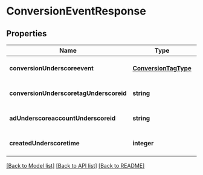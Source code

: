 # ConversionEventResponse

## Properties
Name | Type | Description | Notes
------------ | ------------- | ------------- | -------------
**conversionUnderscoreevent** | [**ConversionTagType**](ConversionTagType.md) |  | [optional] [default to null]
**conversionUnderscoretagUnderscoreid** | **string** | conversion_tag_id | [optional] [default to null]
**adUnderscoreaccountUnderscoreid** | **string** | ad_account_id | [optional] [default to null]
**createdUnderscoretime** | **integer** | created_time | [optional] [default to null]

[[Back to Model list]](../README.md#documentation-for-models) [[Back to API list]](../README.md#documentation-for-api-endpoints) [[Back to README]](../README.md)


